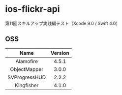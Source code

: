 # ios-flickr-api
第11回スキルアップ実践編テスト（Xcode 9.0 / Swift 4.0）

## OSS
|Name|Version|
|:-:|:-:|
|Alamofire|4.5.1|
|ObjectMapper|3.0.0|
|SVProgressHUD|2.2.2|
|Kingfisher|4.1.0|
